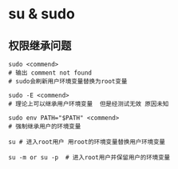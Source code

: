 # su & sudo



## 权限继承问题

```shell
sudo <commend>  
# 输出 comment not found
# sudo会刷新用户环境变量替换为root变量

sudo -E <commend>
# 理论上可以继承用户环境变量  但是经测试无效 原因未知

sudo env PATH="$PATH" <commend>
# 强制继承用户的环境变量
```

```shell
su # 进入root用户 用root的环境变量替换用户环境变量

su -m or su -p  # 进入root用户并保留用户的环境变量
```


